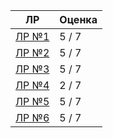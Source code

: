 | ЛР         | Оценка  |
|------------|---------|
| [ЛР №1](lab_01) | 5 / 7   |
| [ЛР №2](lab_02) | 5 / 7   |
| [ЛР №3](lab_03) | 5 / 7   |
| [ЛР №4](lab_04) | 2 / 7   |
| [ЛР №5](lab_05) | 5 / 7   |
| [ЛР №6](lab_05) | 5 / 7   |
